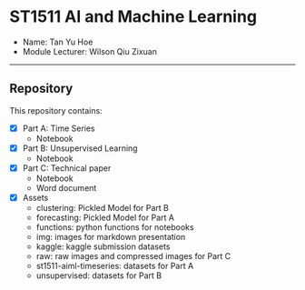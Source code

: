 # ST1511 AI and Machine Learning

- Name: Tan Yu Hoe
- Module Lecturer: Wilson Qiu Zixuan

---

## Repository

This repository contains:

- [x] Part A: Time Series
  - Notebook
- [x] Part B: Unsupervised Learning
  - Notebook
- [x] Part C: Technical paper
  - Notebook
  - Word document
- [x] Assets
  - clustering: Pickled Model for Part B
  - forecasting: Pickled Model for Part A
  - functions: python functions for notebooks
  - img: images for markdown presentation
  - kaggle: kaggle submission datasets
  - raw: raw images and compressed images for Part C
  - st1511-aiml-timeseries: datasets for Part A
  - unsupervised: datasets for Part B
